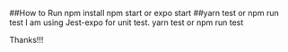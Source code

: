 ##How to Run
npm install
npm start or expo start
##yarn test or npm run test
I am using Jest-expo for unit test.
yarn test or npm run test

Thanks!!!